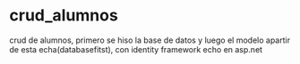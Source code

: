 # crud_alumnos
crud de alumnos, primero se hiso la base de datos y luego el modelo apartir de esta echa(databasefitst), con identity framework echo en asp.net
